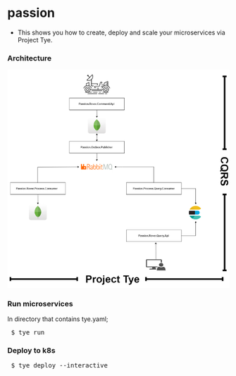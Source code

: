 # passion

- This shows you how to create, deploy and scale your microservices via Project Tye.

### Architecture

![diagram-single-pod](https://raw.githubusercontent.com/oktydag/passion/main/contents/architecture_v3.png)


### Run microservices

In directory that contains tye.yaml;

<pre> $ tye run
</pre>

### Deploy to k8s
<pre> $ tye deploy --interactive
</pre>
